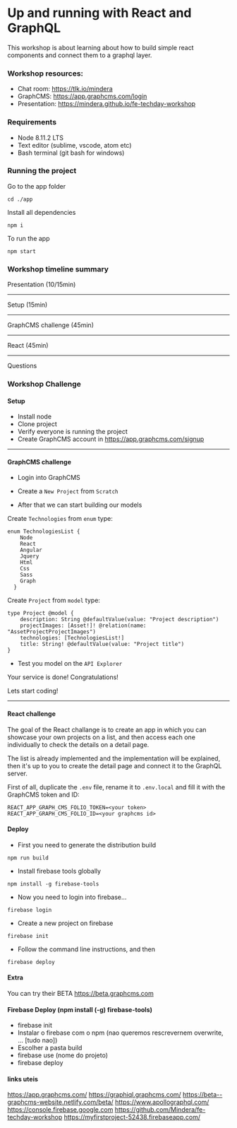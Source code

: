 # Up and running with React and GraphQL

This workshop is about learning about how to build simple react components and connect them to a graphql layer.

### Workshop resources:

- Chat room: https://tlk.io/mindera
- GraphCMS: https://app.graphcms.com/login
- Presentation: https://mindera.github.io/fe-techday-workshop

### Requirements
- Node  8.11.2 LTS
- Text editor (sublime, vscode, atom etc)
- Bash terminal (git bash for windows)

### Running the project

Go to the app folder
```
cd ./app
```

Install all dependencies
```
npm i
```

To run the app
```
npm start
```

### Workshop timeline summary

Presentation (10/15min)

---

Setup (15min)

---

GraphCMS challenge (45min)

---

React (45min)

---
Questions



### Workshop Challenge

#### Setup
- Install node
- Clone project
- Verify everyone is running the project
- Create GraphCMS account in https://app.graphcms.com/signup



---



#### GraphCMS challenge

- Login into GraphCMS

- Create a `New Project` from `Scratch`

- After that we can start building our models


Create `Technologies` from `enum` type:
```
enum TechnologiesList {
    Node
    React
    Angular
    Jquery
    Html
    Css
    Sass
    Graph
  }
```

Create `Project` from `model` type:
```Project
type Project @model {
    description: String @defaultValue(value: "Project description")
    projectImages: [Asset!]! @relation(name: "AssetProjectProjectImages")
    technologies: [TechnologiesList!]
    title: String! @defaultValue(value: "Project title")
}
```

- Test you model on the `API Explorer`

Your service is done! Congratulations!

Lets start coding!

---



#### React challenge

The goal of the React challange is to create an app in which you can showcase your own projects on a list, and then access each one individually to check the details on a detail page.

The list is already implemented and the implementation will be explained, then it's up to you to create the detail page and connect it to the GraphQL server.

First of all, duplicate the `.env` file, rename it to `.env.local` and fill it with the GraphCMS token and ID:

```
REACT_APP_GRAPH_CMS_FOLIO_TOKEN=<your token>
REACT_APP_GRAPH_CMS_FOLIO_ID=<your graphcms id>
```



#### Deploy

- First you need to generate the distribution build
```
npm run build
```
- Install firebase tools globally
```
npm install -g firebase-tools
```
- Now you need to login into firebase...
```
firebase login
```
- Create a new project on firebase
```
firebase init
```
- Follow the command line instructions, and then
```
firebase deploy
```



#### Extra
You can try their BETA https://beta.graphcms.com

#### Firebase Deploy (npm install (-g) firebase-tools)
* firebase init
* Instalar o firebase com o npm (nao queremos rescrevernem overwrite, ... [tudo nao])
* Escolher a pasta build
* firebase use (nome do projeto)
* firebase deploy

#### links uteis
https://app.graphcms.com/
https://graphiql.graphcms.com/
https://beta--graphcms-website.netlify.com/beta/
https://www.apollographql.com/
https://console.firebase.google.com
https://github.com/Mindera/fe-techday-workshop
https://myfirstproject-52438.firebaseapp.com/

